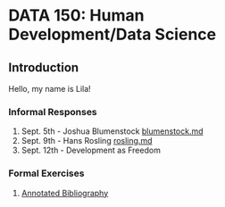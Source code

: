 # DATA 150: Human Development/Data Science

## Introduction

Hello, my name is Lila! 

### Informal Responses

1. Sept. 5th - Joshua Blumenstock [blumenstock.md](blumenstock.md)
2. Sept. 9th - Hans Rosling [rosling.md](rosling.md)
3. Sept. 12th - Development as Freedom 

### Formal Exercises

1. [Annotated Bibliography](...)
